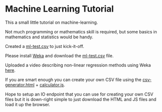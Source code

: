 # Machine Learning Tutorial

This a small little tutorial on machine-learning.

Not much programming or mathematics skill is required, but some basics in mathematics and statistics would be handy.

Created a [ml-test.csv](https://github.com/Sukii/Coronavirus-data/blob/master/data/ml-test.csv) to just kick-it-off.

Please install [Weka](https://waikato.github.io/weka-wiki/downloading_weka/#windows_1) and download the [ml-test.csv](https://github.com/Sukii/Coronavirus-data/blob/master/data/ml-test.csv) file.

Uploaded a video describing non-linear regression methods using Weka [here](https://vimeo.com/442707510).

If you are smart enough you can create your own CSV file using the [csv-generator.html](https://github.com/Sukii/Coronavirus-data/blob/master/src/csv-generator.html) + [calculator.js](https://github.com/Sukii/Coronavirus-data/blob/master/src/calculator.js).

Hope to setup an IO endpoint that you can use for creating your own CSV files but it is down-right simple to just download the HTML and JS files and load it up the browser. 
